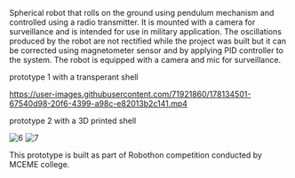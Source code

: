 Spherical robot that rolls on the ground using pendulum mechanism and controlled using a radio transmitter. It is mounted with a camera for surveillance and is intended for use in military application. The oscillations produced by the robot are not rectified while the project was built but it can be corrected using magnetometer sensor and by applying PID controller to the system. The robot is equipped with a camera and mic for surveillance.

prototype 1 with a transperant shell

https://user-images.githubusercontent.com/71921860/178134501-67540d98-20f6-4399-a98c-e82013b2c141.mp4

prototype 2 with a 3D printed shell

![6](https://user-images.githubusercontent.com/71921860/178111595-153790a7-642e-40ff-9a49-face440b9f9a.jpeg)
![7](https://user-images.githubusercontent.com/71921860/178111598-12718035-2147-4418-b297-32f922273a63.jpeg)

This prototype is built as part of Robothon competition conducted by MCEME college.
